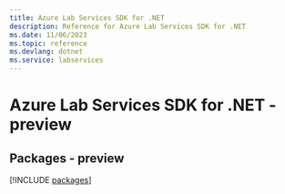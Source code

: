 ```yaml
---
title: Azure Lab Services SDK for .NET
description: Reference for Azure Lab Services SDK for .NET
ms.date: 11/06/2023
ms.topic: reference
ms.devlang: dotnet
ms.service: labservices
---
```

# Azure Lab Services SDK for .NET - preview
## Packages - preview
[!INCLUDE [packages](lab-services-index.md)]